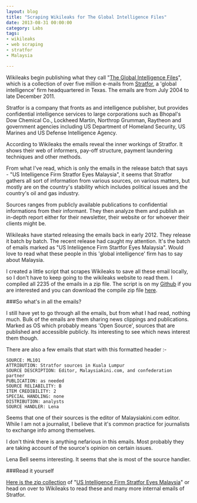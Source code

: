 ```yaml
---
layout: blog
title: "Scraping Wikileaks for The Global Intelligence Files"
date: 2013-08-31 00:00:00
category: Labs
tags:
- wikileaks
- web scraping
- stratfor
- Malaysia

---
```


Wikileaks begin publishing what they call "[The Global Intelligence Files](https://search.wikileaks.org/gifiles/?rl)", which is a collection of over five million e-mails from [Stratfor](http://www.stratfor.com/), a 'global intelligence' firm headquartered in Texas. The emails are from July 2004 to late December 2011.

Stratfor is a company that fronts as and intelligence publisher, but provides confidential intelligence services to large corporations such as Bhopal's Dow Chemical Co., Lockheed Martin, Northrop Grumman, Raytheon and government agencies including US Department of Homeland Security, US Marines and US Defense Intelligence Agency.

According to Wikileaks the emails reveal the inner workings of Stratfor. It shows their web of informers, pay-off structure, payment laundering techniques and other methods. 

From what I've read, which is only the emails in the release batch that says - "US Intelligence Firm Stratfor Eyes Malaysia", it seems that Stratfor gathers all sort of information from various sources, on various matters, but mostly are on the country's stability which includes political issues and the country's oil and gas industry. 

Sources ranges from publicly available publications to confidential informations from their informant. They then analyze them and publish an in-depth report either for their newsletter, their website or for whoever their clients might be.

Wikileaks have started releasing the emails back in early 2012. They release it batch by batch. The recent release had caught my attention. It's the batch of emails marked as "US Inteliigence Firm Startfor Eyes Malaysia". Would love to read what these people in this 'global intelligence' firm has to say about Malaysia.

I created a little script that scrapes Wikileaks to save all these email locally, so I don't have to keep going to the wikileaks website to read them. I compiled all 2235 of the emails in a zip file. The script is on my [Github](http://github.com/jibone/nancy) if you are interested and you can download the compile zip file [here](http://assets.jshamsul.com/downloads/stratfor_malaysia.zip).

###So what's in all the emails?
 
I still have yet to go through all the emails, but from what I had read, nothing much. Bulk of the emails are them sharing news clippings and publications. Marked as OS which probably means 'Open Source', sources that are published and accessible publicly. Its interesting to see which news interest them though.

There are also a few emails that start with this formatted header :-

```
SOURCE: ML101 
ATTRIBUTION: Stratfor sources in Kuala Lumpur 
SOURCE DESCRIPTION: Editor, Malaysiakini.com, and confederation partner 
PUBLICATION: as needed 
SOURCE RELIABILITY: B 
ITEM CREDIBILITY: 2 
SPECIAL HANDLING: none 
DISTRIBUTION: analysts 
SOURCE HANDLER: Lena 
```

Seems that one of their sources is the editor of Malaysiakini.com editor. While I am not a journalist, I believe that it's common practice for journalists to exchange info among themselves.  

I don't think there is anything nefarious in this emails. Most probably they are taking account of the source's opinion on certain issues.

Lena Bell seems interesting. It seems that she is most of the source handler.

###Read it yourself

[Here is the zip collection](http://assets.jshamsul.com/downloads/stratfor_malaysia.zip) of "[US Intelligence Firm Stratfor Eyes Malaysia](https://search.wikileaks.org/gifiles/?relid=668#searchresult)" or head on over to Wikileaks to read these and many more internal emails of Stratfor.

